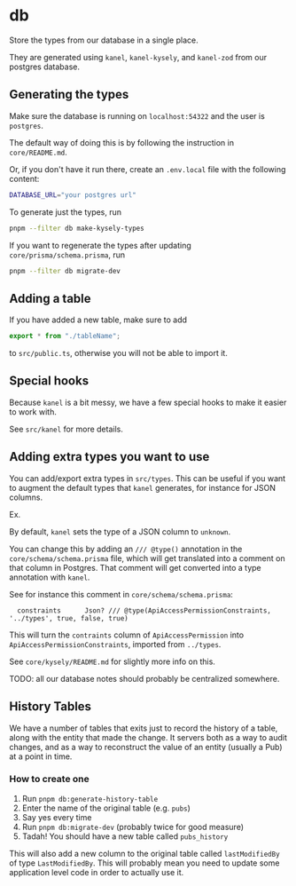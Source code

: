 # db

Store the types from our database in a single place.

They are generated using `kanel`, `kanel-kysely`, and `kanel-zod` from our postgres database.

## Generating the types

Make sure the database is running on `localhost:54322` and the user is `postgres`.

The default way of doing this is by following the instruction in `core/README.md`.

Or, if you don't have it run there, create an `.env.local` file with the following content:

```bash
DATABASE_URL="your postgres url"
```

To generate just the types, run

```bash
pnpm --filter db make-kysely-types
```

If you want to regenerate the types after updating `core/prisma/schema.prisma`, run

```bash
pnpm --filter db migrate-dev
```

## Adding a table

If you have added a new table, make sure to add

```ts
export * from "./tableName";
```

to `src/public.ts`, otherwise you will not be able to import it.

## Special hooks

Because `kanel` is a bit messy, we have a few special hooks to make it easier to work with.

See `src/kanel` for more details.

## Adding extra types you want to use

You can add/export extra types in `src/types`. This can be useful if you want to augment the default types that `kanel` generates, for instance for
JSON columns.

Ex.

By default, `kanel` sets the type of a JSON column to `unknown`.

You can change this by adding an `/// @type()` annotation in the `core/schema/schema.prisma` file, which will get translated into a comment on that column in Postgres. That comment will get converted into a type annotation with `kanel`.

See for instance this comment in `core/schema/schema.prisma`:

```prisma
  constraints      Json? /// @type(ApiAccessPermissionConstraints, '../types', true, false, true)
```

This will turn the `contraints` column of `ApiAccessPermission` into `ApiAccessPermissionConstraints`, imported from `../types`.

See `core/kysely/README.md` for slightly more info on this.

TODO: all our database notes should probably be centralized somewhere.

## History Tables

We have a number of tables that exits just to record the history of a table, along with the entity that made the change. It servers both as a way to audit changes, and as a way to reconstruct the value of an entity (usually a Pub) at a point in time.

### How to create one

1. Run `pnpm db:generate-history-table`
2. Enter the name of the original table (e.g. `pubs`)
3. Say yes every time
4. Run `pnpm db:migrate-dev` (probably twice for good measure)
5. Tadah! You should have a new table called `pubs_history`

This will also add a new column to the original table called `lastModifiedBy` of type `LastModifiedBy`. This will probably mean you need to update some application level code in order to actually use it.

